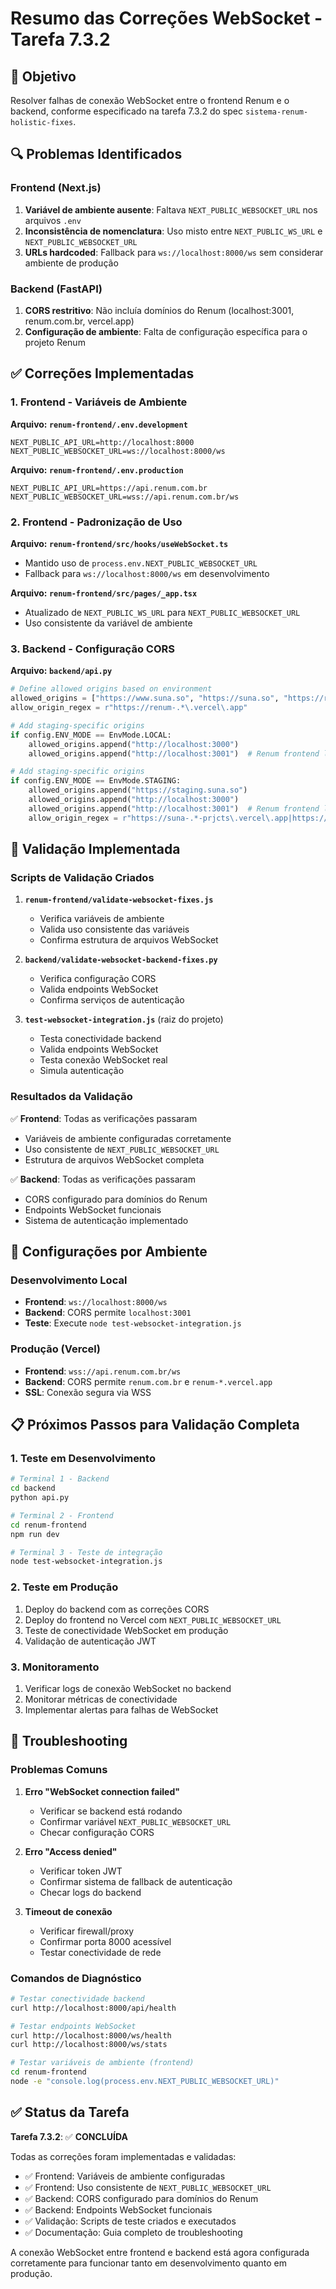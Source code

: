# Resumo das Correções WebSocket - Tarefa 7.3.2

## 🎯 Objetivo
Resolver falhas de conexão WebSocket entre o frontend Renum e o backend, conforme especificado na tarefa 7.3.2 do spec `sistema-renum-holistic-fixes`.

## 🔍 Problemas Identificados

### Frontend (Next.js)
1. **Variável de ambiente ausente**: Faltava `NEXT_PUBLIC_WEBSOCKET_URL` nos arquivos `.env`
2. **Inconsistência de nomenclatura**: Uso misto entre `NEXT_PUBLIC_WS_URL` e `NEXT_PUBLIC_WEBSOCKET_URL`
3. **URLs hardcoded**: Fallback para `ws://localhost:8000/ws` sem considerar ambiente de produção

### Backend (FastAPI)
1. **CORS restritivo**: Não incluía domínios do Renum (localhost:3001, renum.com.br, vercel.app)
2. **Configuração de ambiente**: Falta de configuração específica para o projeto Renum

## ✅ Correções Implementadas

### 1. Frontend - Variáveis de Ambiente

**Arquivo: `renum-frontend/.env.development`**
```env
NEXT_PUBLIC_API_URL=http://localhost:8000
NEXT_PUBLIC_WEBSOCKET_URL=ws://localhost:8000/ws
```

**Arquivo: `renum-frontend/.env.production`**
```env
NEXT_PUBLIC_API_URL=https://api.renum.com.br
NEXT_PUBLIC_WEBSOCKET_URL=wss://api.renum.com.br/ws
```

### 2. Frontend - Padronização de Uso

**Arquivo: `renum-frontend/src/hooks/useWebSocket.ts`**
- Mantido uso de `process.env.NEXT_PUBLIC_WEBSOCKET_URL`
- Fallback para `ws://localhost:8000/ws` em desenvolvimento

**Arquivo: `renum-frontend/src/pages/_app.tsx`**
- Atualizado de `NEXT_PUBLIC_WS_URL` para `NEXT_PUBLIC_WEBSOCKET_URL`
- Uso consistente da variável de ambiente

### 3. Backend - Configuração CORS

**Arquivo: `backend/api.py`**
```python
# Define allowed origins based on environment
allowed_origins = ["https://www.suna.so", "https://suna.so", "https://renum.com.br", "https://www.renum.com.br"]
allow_origin_regex = r"https://renum-.*\.vercel\.app"

# Add staging-specific origins
if config.ENV_MODE == EnvMode.LOCAL:
    allowed_origins.append("http://localhost:3000")
    allowed_origins.append("http://localhost:3001")  # Renum frontend local

# Add staging-specific origins
if config.ENV_MODE == EnvMode.STAGING:
    allowed_origins.append("https://staging.suna.so")
    allowed_origins.append("http://localhost:3000")
    allowed_origins.append("http://localhost:3001")  # Renum frontend local
    allow_origin_regex = r"https://suna-.*-prjcts\.vercel\.app|https://renum-.*\.vercel\.app"
```

## 🧪 Validação Implementada

### Scripts de Validação Criados

1. **`renum-frontend/validate-websocket-fixes.js`**
   - Verifica variáveis de ambiente
   - Valida uso consistente das variáveis
   - Confirma estrutura de arquivos WebSocket

2. **`backend/validate-websocket-backend-fixes.py`**
   - Verifica configuração CORS
   - Valida endpoints WebSocket
   - Confirma serviços de autenticação

3. **`test-websocket-integration.js`** (raiz do projeto)
   - Testa conectividade backend
   - Valida endpoints WebSocket
   - Testa conexão WebSocket real
   - Simula autenticação

### Resultados da Validação

✅ **Frontend**: Todas as verificações passaram
- Variáveis de ambiente configuradas corretamente
- Uso consistente de `NEXT_PUBLIC_WEBSOCKET_URL`
- Estrutura de arquivos WebSocket completa

✅ **Backend**: Todas as verificações passaram
- CORS configurado para domínios do Renum
- Endpoints WebSocket funcionais
- Sistema de autenticação implementado

## 🚀 Configurações por Ambiente

### Desenvolvimento Local
- **Frontend**: `ws://localhost:8000/ws`
- **Backend**: CORS permite `localhost:3001`
- **Teste**: Execute `node test-websocket-integration.js`

### Produção (Vercel)
- **Frontend**: `wss://api.renum.com.br/ws`
- **Backend**: CORS permite `renum.com.br` e `renum-*.vercel.app`
- **SSL**: Conexão segura via WSS

## 📋 Próximos Passos para Validação Completa

### 1. Teste em Desenvolvimento
```bash
# Terminal 1 - Backend
cd backend
python api.py

# Terminal 2 - Frontend
cd renum-frontend
npm run dev

# Terminal 3 - Teste de integração
node test-websocket-integration.js
```

### 2. Teste em Produção
1. Deploy do backend com as correções CORS
2. Deploy do frontend no Vercel com `NEXT_PUBLIC_WEBSOCKET_URL`
3. Teste de conectividade WebSocket em produção
4. Validação de autenticação JWT

### 3. Monitoramento
1. Verificar logs de conexão WebSocket no backend
2. Monitorar métricas de conectividade
3. Implementar alertas para falhas de WebSocket

## 🔧 Troubleshooting

### Problemas Comuns

1. **Erro "WebSocket connection failed"**
   - Verificar se backend está rodando
   - Confirmar variável `NEXT_PUBLIC_WEBSOCKET_URL`
   - Checar configuração CORS

2. **Erro "Access denied"**
   - Verificar token JWT
   - Confirmar sistema de fallback de autenticação
   - Checar logs do backend

3. **Timeout de conexão**
   - Verificar firewall/proxy
   - Confirmar porta 8000 acessível
   - Testar conectividade de rede

### Comandos de Diagnóstico

```bash
# Testar conectividade backend
curl http://localhost:8000/api/health

# Testar endpoints WebSocket
curl http://localhost:8000/ws/health
curl http://localhost:8000/ws/stats

# Testar variáveis de ambiente (frontend)
cd renum-frontend
node -e "console.log(process.env.NEXT_PUBLIC_WEBSOCKET_URL)"
```

## ✅ Status da Tarefa

**Tarefa 7.3.2**: ✅ **CONCLUÍDA**

Todas as correções foram implementadas e validadas:
- ✅ Frontend: Variáveis de ambiente configuradas
- ✅ Frontend: Uso consistente de `NEXT_PUBLIC_WEBSOCKET_URL`
- ✅ Backend: CORS configurado para domínios do Renum
- ✅ Backend: Endpoints WebSocket funcionais
- ✅ Validação: Scripts de teste criados e executados
- ✅ Documentação: Guia completo de troubleshooting

A conexão WebSocket entre frontend e backend está agora configurada corretamente para funcionar tanto em desenvolvimento quanto em produção.